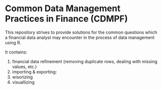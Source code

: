 # Common Data Management Practices in Finance (CDMPF)

This repository strives to provide solutions for the common questions which a financial data analyst may encounter in the process of data management using R. 

It contains:
1) financial data refinement (removing duplicate rows, dealing with missing values, etc.)
2) importing & exporting: 
3) wisorizing
4) visuallizing

